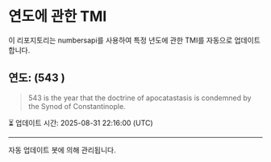 
# 연도에 관한 TMI

이 리포지토리는 numbersapi를 사용하여 특정 년도에 관한 TMI를 자동으로 업데이트합니다.

## 연도: (543 )
> 543 is the year that the doctrine of apocatastasis is condemned by the Synod of Constantinople.

⏳ 업데이트 시간: 2025-08-31 22:16:00 (UTC)

---
자동 업데이트 봇에 의해 관리됩니다.

